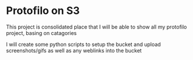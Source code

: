 # Protofilo on S3

This project is consolidated place that I will be able to show all my protofilo project, basing on catagories

I will create some python scripts to setup the bucket and upload screenshots/gifs as well as any weblinks into the bucket

